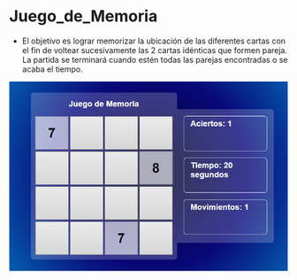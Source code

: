 # Juego_de_Memoria
- El objetivo es lograr memorizar la ubicación de las diferentes cartas con el fin de voltear sucesivamente las 2 cartas idénticas que formen pareja. La partida se terminará cuando estén todas las parejas encontradas o se acaba el tiempo.

![Memorama](https://github.com/saenzjf/Juego_de_Memoria/blob/main/img/imgReadme.png)

